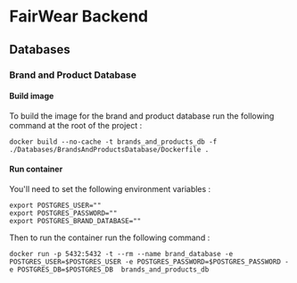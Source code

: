 # FairWear Backend


## Databases

### Brand and Product Database

#### Build image

To build the image for the brand and product database run the following command at the root of the project :

```shell
docker build --no-cache -t brands_and_products_db -f ./Databases/BrandsAndProductsDatabase/Dockerfile . 
```

#### Run container

You'll need to set the following environment variables :

```shell
export POSTGRES_USER=""
export POSTGRES_PASSWORD=""
export POSTGRES_BRAND_DATABASE=""
```

Then to run the container run the following command :

```shell
docker run -p 5432:5432 -t --rm --name brand_database -e POSTGRES_USER=$POSTGRES_USER -e POSTGRES_PASSWORD=$POSTGRES_PASSWORD -e POSTGRES_DB=$POSTGRES_DB  brands_and_products_db
```